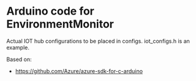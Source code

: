 # Arduino code for EnvironmentMonitor

Actual IOT hub configurations to be placed in configs. iot_configs.h is an example.

Based on:
- https://github.com/Azure/azure-sdk-for-c-arduino